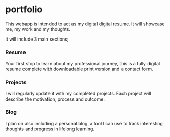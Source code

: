 # portfolio
This webapp is intended to act as my digital digital resume. It will showcase me, my work and my thoughts.

It will include 3 main sections;

### Resume
Your first stop to learn about my professional journey, this is a fully digital resume complete with downloadable print version and a contact form.

### Projects
I will regularly update it with my completed projects.
Each project will describe the motivation, process and outcome.

### Blog
I plan on also including a personal blog, a tool I can use to track interesting thoughts and progress in lifelong learning.
